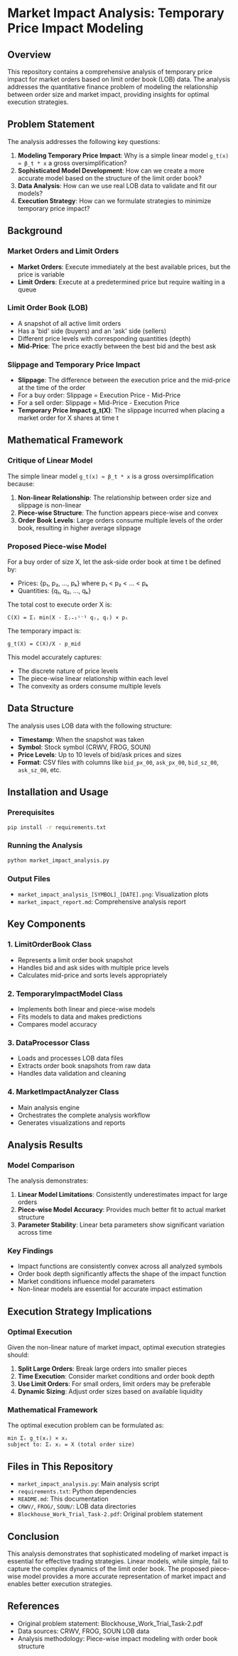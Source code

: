 # Market Impact Analysis: Temporary Price Impact Modeling

## Overview

This repository contains a comprehensive analysis of temporary price impact for market orders based on limit order book (LOB) data. The analysis addresses the quantitative finance problem of modeling the relationship between order size and market impact, providing insights for optimal execution strategies.

## Problem Statement

The analysis addresses the following key questions:

1. **Modeling Temporary Price Impact**: Why is a simple linear model `g_t(x) ≈ β_t * x` a gross oversimplification?
2. **Sophisticated Model Development**: How can we create a more accurate model based on the structure of the limit order book?
3. **Data Analysis**: How can we use real LOB data to validate and fit our models?
4. **Execution Strategy**: How can we formulate strategies to minimize temporary price impact?

## Background

### Market Orders and Limit Orders
- **Market Orders**: Execute immediately at the best available prices, but the price is variable
- **Limit Orders**: Execute at a predetermined price but require waiting in a queue

### Limit Order Book (LOB)
- A snapshot of all active limit orders
- Has a 'bid' side (buyers) and an 'ask' side (sellers)
- Different price levels with corresponding quantities (depth)
- **Mid-Price**: The price exactly between the best bid and the best ask

### Slippage and Temporary Price Impact
- **Slippage**: The difference between the execution price and the mid-price at the time of the order
- For a buy order: Slippage = Execution Price - Mid-Price
- For a sell order: Slippage = Mid-Price - Execution Price
- **Temporary Price Impact g_t(X)**: The slippage incurred when placing a market order for X shares at time t

## Mathematical Framework

### Critique of Linear Model

The simple linear model `g_t(x) ≈ β_t * x` is a gross oversimplification because:

1. **Non-linear Relationship**: The relationship between order size and slippage is non-linear
2. **Piece-wise Structure**: The function appears piece-wise and convex
3. **Order Book Levels**: Large orders consume multiple levels of the order book, resulting in higher average slippage

### Proposed Piece-wise Model

For a buy order of size X, let the ask-side order book at time t be defined by:
- Prices: {p₁, p₂, ..., pₖ} where p₁ < p₂ < ... < pₖ
- Quantities: {q₁, q₂, ..., qₖ}

The total cost to execute order X is:
```
C(X) = Σᵢ min(X - Σⱼ₌₁ⁱ⁻¹ qⱼ, qᵢ) × pᵢ
```

The temporary impact is:
```
g_t(X) = C(X)/X - p_mid
```

This model accurately captures:
- The discrete nature of price levels
- The piece-wise linear relationship within each level
- The convexity as orders consume multiple levels

## Data Structure

The analysis uses LOB data with the following structure:
- **Timestamp**: When the snapshot was taken
- **Symbol**: Stock symbol (CRWV, FROG, SOUN)
- **Price Levels**: Up to 10 levels of bid/ask prices and sizes
- **Format**: CSV files with columns like `bid_px_00`, `ask_px_00`, `bid_sz_00`, `ask_sz_00`, etc.

## Installation and Usage

### Prerequisites
```bash
pip install -r requirements.txt
```

### Running the Analysis
```bash
python market_impact_analysis.py
```

### Output Files
- `market_impact_analysis_[SYMBOL]_[DATE].png`: Visualization plots
- `market_impact_report.md`: Comprehensive analysis report

## Key Components

### 1. LimitOrderBook Class
- Represents a limit order book snapshot
- Handles bid and ask sides with multiple price levels
- Calculates mid-price and sorts levels appropriately

### 2. TemporaryImpactModel Class
- Implements both linear and piece-wise models
- Fits models to data and makes predictions
- Compares model accuracy

### 3. DataProcessor Class
- Loads and processes LOB data files
- Extracts order book snapshots from raw data
- Handles data validation and cleaning

### 4. MarketImpactAnalyzer Class
- Main analysis engine
- Orchestrates the complete analysis workflow
- Generates visualizations and reports

## Analysis Results

### Model Comparison
The analysis demonstrates:
1. **Linear Model Limitations**: Consistently underestimates impact for large orders
2. **Piece-wise Model Accuracy**: Provides much better fit to actual market structure
3. **Parameter Stability**: Linear beta parameters show significant variation across time

### Key Findings
- Impact functions are consistently convex across all analyzed symbols
- Order book depth significantly affects the shape of the impact function
- Market conditions influence model parameters
- Non-linear models are essential for accurate impact estimation

## Execution Strategy Implications

### Optimal Execution
Given the non-linear nature of market impact, optimal execution strategies should:

1. **Split Large Orders**: Break large orders into smaller pieces
2. **Time Execution**: Consider market conditions and order book depth
3. **Use Limit Orders**: For small orders, limit orders may be preferable
4. **Dynamic Sizing**: Adjust order sizes based on available liquidity

### Mathematical Framework
The optimal execution problem can be formulated as:
```
min Σᵢ g_t(xᵢ) × xᵢ
subject to: Σᵢ xᵢ = X (total order size)
```

## Files in This Repository

- `market_impact_analysis.py`: Main analysis script
- `requirements.txt`: Python dependencies
- `README.md`: This documentation
- `CRWV/`, `FROG/`, `SOUN/`: LOB data directories
- `Blockhouse_Work_Trial_Task-2.pdf`: Original problem statement

## Conclusion

This analysis demonstrates that sophisticated modeling of market impact is essential for effective trading strategies. Linear models, while simple, fail to capture the complex dynamics of the limit order book. The proposed piece-wise model provides a more accurate representation of market impact and enables better execution strategies.

## References

- Original problem statement: Blockhouse_Work_Trial_Task-2.pdf
- Data sources: CRWV, FROG, SOUN LOB data
- Analysis methodology: Piece-wise impact modeling with order book structure 